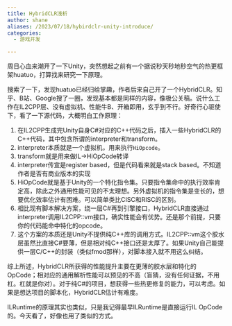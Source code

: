 ```yaml
---
title: HybridCLR浅析
author: shane
aliases: /2023/07/18/hybirdclr-unity-introduce/
categories:
  - 游戏开发

---
```

周日心血来潮开了一下Unity，突然想起之前有一个据说秒天秒地秒空气的热更框架huatuo，打算找来研究一下原理。

搜索了一下，发现huatuo已经归给掌趣，作者后来自己开了一个HybridCLR。知乎、B站、Google搜了一圈，发现基本都是同样的内容，像极公关稿。说什么工作在IL2CPP层、没有虚拟机、性能牛B、开箱即用，玄乎到不行。好奇行心驱使下，看了一下源代码，大概明白工作原理：

<ol class="wp-block-list">
  <li>
    在IL2CPP生成完Unity自身C#对应的C++代码之后，插入一些HybridCLR的C++代码，其中包含所谓的interpreter和transform。
  </li>
  <li>
    interpreter本质就是一个虚拟机，用来执行<code>HiOpcode</code>。
  </li>
  <li>
    transform就是用来做IL->HiOpCode转译
  </li>
  <li>
    interpreter传宣是register based，但是代码看来就是stack based。不知道作者是否有商业版本的实现
  </li>
  <li>
    HiOpCode就是基于Unity的一个特化指令集。只要指令集命中的执行效率肯定高，除此之外通用性能可见的不太理想。另外虚拟机的指令集是变长的，想要优化效率估计有困难。可以简单类比CISC和RISC的区别。
  </li>
  <li>
    相比现有脚本解决方案，绕一层C#再到引擎接口，HybridCLR直接通过interpreter调用IL2CPP::vm接口，确实性能会有优势。还是那个前提，只要你的代码能命中特化的opcode。
  </li>
  <li>
    这个方案的本质还是Unity不提供纯C++库的调用方式。IL2CPP::vm这个胶水层虽然比直接C#要薄，但是相对纯C++接口还是太厚了。如果Unity自己能提供一层C/C++的封装（类似fmod那样），对脚本接入就不用这么纠结。
  </li>
</ol>

综上所述，HybridCLR所获得的性能提升主要在更薄的胶水层和特化的OpCode；相对应的通用解析性能可以预见的不高（盲猜，没有任何证据，不用杠。杠就是你对）。对于纯C#的项目，想获得一些热更修复的能力，可以考虑。如果是想达项目的脚本化，HybridCLR估计有难度。

ILRuntime的原理其实也类似，只是我记得最早ILRuntime是直接运行IL OpCode的。今天看了，好像也用了类似的方式。